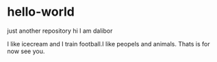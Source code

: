 # hello-world
just another repository
hi I am dalibor

I like icecream and I train football.I like peopels and animals.
Thats is for now see you.
